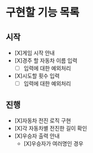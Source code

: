 # 구현할 기능 목록

## 시작

- [X]게임 시작 안내
- [X]경주 할 자동차 이름 입력
  - [ ] 입력에 대한 예외처리
- [X]시도할 횟수 입력
  - [ ] 입력에 대한 예외처리

## 진행

- [X]자동차 전진 로직 구현
- [X]각 자동차별 전진한 길이 확인
- [X]우승자 출력 안내
  - [X]우승자가 여러명인 경우

